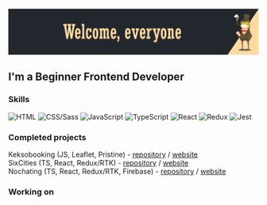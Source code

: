 [![Header](https://github.com/talkingmachine/talkingmachine/blob/main/img/tm-header.png)](https://github.com/talkingmachine)
##  I'm a Beginner Frontend Developer

### Skills
<!-- skills -->
![HTML](https://img.shields.io/badge/HTML-222222?style=for-the-badge&logo=html5)
![CSS/Sass](https://img.shields.io/badge/Css/Sass-222222?style=for-the-badge&logo=css3)
![JavaScript](https://img.shields.io/badge/JavaScript-222222?style=for-the-badge&logo=javascript)
![TypeScript](https://img.shields.io/badge/Typescript-222222?style=for-the-badge&logo=typescript)
![React](https://img.shields.io/badge/React-222222?style=for-the-badge&logo=react)
![Redux](https://img.shields.io/badge/Redux-222222?style=for-the-badge&logo=redux)
![Jest](https://img.shields.io/badge/Jest-222222?style=for-the-badge&logo=jest)
<!-- skills -->

### Completed projects
<!-- projects -->
Keksobooking (JS, Leaflet, Pristine) - [repository](https://github.com/talkingmachine/Keksobooking) / 
[website](https://keksobooking-sigma.vercel.app/)<br>
SixCities (TS, React, Redux/RTK) - [repository](https://github.com/talkingmachine/SixCtiesSimple) / 
[website](https://six-cties-simple.vercel.app/)<br>
Nochating (TS, React, Redux/RTK, Firebase) - [repository](https://github.com/talkingmachine/nochating) / 
[website](https://nochating.vercel.app/)<br>
<!-- projects -->

### Working on
<!-- in progress -->

<!-- in progress -->

